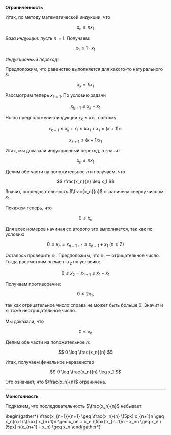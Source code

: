 **Ограниченность**

Итак, по методу математической индукции, что

$$ x_n \leq n x_1 $$

*База индукции:* пусть $n=1$. Получаем:

$$ x_1 \leq 1\cdot x_1 $$

*Индукционный переход:*

Предположим, что равенство выполняется для какого-то натурального $k$:

$$ x_k \leq k x_1 $$

Рассмотрим теперь $x_{k+1}$. По условию задачи

$$ x_{k+1} \leq x_k + x_1 $$

Но по предположению индукции $x_k\leq k x_1$, поэтому 

$$ x_{k+1} \leq x_k + x_1 \leq k x_1 + x_1 = (k+1) x_1 $$

$$ x_{k+1} \leq (k+1) x_1 $$

Итак, мы доказали индукционный переход, а значит

$$ x_n \leq n x_1 $$

Делим обе части на положительное $n$ и получаем, что

$$ \frac{x_n}{n} \leq x_1 $$

Значит, последовательность $\frac{x_n}{n}$ ограничена сверху числом $x_1$.

Покажем теперь, что

$$ 0\leq x_n $$

Для всех номеров начиная со второго это выполняется, так как по условию

$$ 0\leq x_n = x_{n-1 + 1} \leq x_{n-1} + x_1 \ (n\geq 2) $$

Осталось проверить $x_1$. Предположим, что $x_1$ — отрицательное число. Тогда рассмотрим элемент $x_2$ по условию:

$$ 0 \leq x_2 = x_{1 + 1} \leq x_1 + x_1 $$

Получаем противоречие:

$$ 0 \leq 2x_1, $$

так как отрицательное число справа не может быть больше $0$. Значит и $x_1$ тоже неотрицательное число.

Мы доказали, что

$$ 0\leq x_n $$

Делим обе части на положительное $n$:

$$ 0 \leq \frac{x_n}{n} $$

Итак, получаем финальное неравенство

$$ 0 \leq \frac{x_n}{n} \leq x_1 $$

Это означает, что $\frac{x_n}{n}$ ограничена.

---

**Монотонность**

Подкажем, что последовательность $\frac{x_n}{n}$ небывает:

\begin{gather*}
    \frac{x_{n+1}}{n+1} \geq \frac{x_n}{n}
    \\[5px]
    x_{n+1}n \geq x_n(n+1)
    \\[5px]
    x_{n+1}n \geq x_nn + x_n
    \\[5px]
    x_{n+1}n - x_nn \geq x_n
    \\[5px]
    n(x_{n+1} - x_n) \geq x_n
\end{gather*}